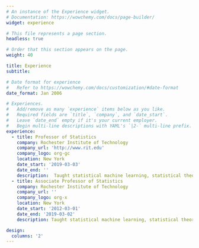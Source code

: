 ```yaml
---
# An instance of the Experience widget.
# Documentation: https://wowchemy.com/docs/page-builder/
widget: experience

# This file represents a page section.
headless: true

# Order that this section appears on the page.
weight: 40

title: Experience
subtitle:

# Date format for experience
#   Refer to https://wowchemy.com/docs/customization/#date-format
date_format: Jan 2006

# Experiences.
#   Add/remove as many `experience` items below as you like.
#   Required fields are `title`, `company`, and `date_start`.
#   Leave `date_end` empty if it's your current employer.
#   Begin multi-line descriptions with YAML's `|2-` multi-line prefix.
experience:
  - title: Professor of Statistics
    company: Rochester Institute of Technology
    company_url: 'http://www.rit.edu'
    company_logo: org-gc
    location: New York
    date_start: '2019-03-03'
    date_end: ''
    description:  Taught statistical machine learning, statistical theory, regression analysis and nonparametric statistics
  - title: Associate Professor of Statistics
    company: Rochester Institute of Technology
    company_url: ''
    company_logo: org-x
    location: New York
    date_start: '2012-03-01'
    date_end: '2019-03-02'
    description: Taught statistical machine learning, statistical theory, regression analysis and nonparametric statistics

design:
  columns: '2'
---
```

